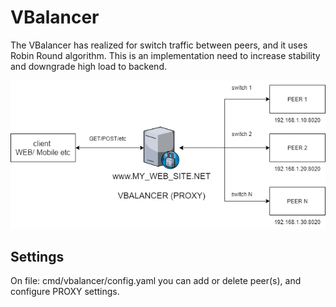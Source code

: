 # VBalancer

The VBalancer has realized for switch traffic between peers, and it uses Robin Round algorithm.
This is an implementation need to increase stability and downgrade high load to backend.

![Diagram](assets/vbalancer.png)

## Settings

On file: cmd/vbalancer/config.yaml you can add or delete peer(s), and configure PROXY settings.
